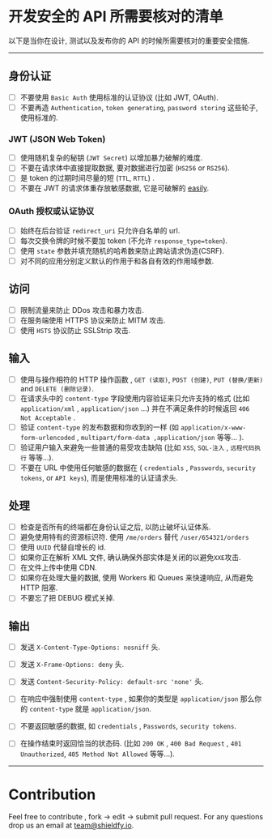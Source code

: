 # 开发安全的 API 所需要核对的清单
以下是当你在设计, 测试以及发布你的 API 的时候所需要核对的重要安全措施.

------------------------------------------------------------------------------
## 身份认证
- [ ] 不要使用 `Basic Auth` 使用标准的认证协议 (比如 JWT, OAuth).
- [ ] 不要再造 `Authentication`, `token generating`, `password storing` 这些轮子, 使用标准的.

### JWT (JSON Web Token)
- [ ] 使用随机复杂的秘钥 (`JWT Secret`) 以增加暴力破解的难度.
- [ ] 不要在请求体中直接提取数据, 要对数据进行加密 (`HS256` or `RS256`). 
- [ ] 是 token 的过期时间尽量的短 (`TTL`, `RTTL`) .
- [ ] 不要在 JWT 的请求体重存放敏感数据, 它是可破解的 [easily](https://jwt.io/#debugger-io).

### OAuth 授权或认证协议
- [ ] 始终在后台验证 `redirect_uri` 只允许白名单的 url.
- [ ] 每次交换令牌的时候不要加 token (不允许 `response_type=token`).
- [ ] 使用 `state` 参数并填充随机的哈希数来防止跨站请求伪造(CSRF).
- [ ] 对不同的应用分别定义默认的作用于和各自有效的作用域参数.

## 访问
- [ ] 限制流量来防止 DDos 攻击和暴力攻击.
- [ ] 在服务端使用 HTTPS 协议来防止 MITM 攻击.
- [ ] 使用 `HSTS` 协议防止 SSLStrip 攻击.

## 输入
- [ ] 使用与操作相符的 HTTP 操作函数 , `GET (读取)`, `POST (创建)`, `PUT (替换/更新)` and `DELETE (删除记录)`.
- [ ] 在请求头中的 `content-type` 字段使用内容验证来只允许支持的格式 (比如 `application/xml` , `application/json` ...) 并在不满足条件的时候返回 `406 Not Acceptable` .
- [ ] 验证 `content-type` 的发布数据和你收到的一样 (如 `application/x-www-form-urlencoded` , `multipart/form-data ,application/json` 等等... ).
- [ ] 验证用户输入来避免一些普通的易受攻击缺陷 (比如 `XSS`, `SQL-注入` , `远程代码执行` 等等...).
- [ ] 不要在 URL 中使用任何敏感的数据在 ( `credentials` , `Passwords`, `security tokens`, or `API keys`), 而是使用标准的认证请求头.

## 处理
- [ ] 检查是否所有的终端都在身份认证之后, 以防止破坏认证体系.
- [ ] 避免使用特有的资源标识符. 使用 `/me/orders` 替代 `/user/654321/orders`
- [ ] 使用 `UUID` 代替自增长的 id.
- [ ] 如果你正在解析 XML 文件, 确认确保外部实体是关闭的以避免`XXE`攻击.
- [ ] 在文件上传中使用 CDN.
- [ ] 如果你在处理大量的数据, 使用 Workers 和 Queues 来快速响应, 从而避免 HTTP 阻塞. 
- [ ] 不要忘了把 DEBUG 模式关掉.

## 输出
- [ ] 发送 `X-Content-Type-Options: nosniff` 头.
- [ ] 发送 `X-Frame-Options: deny` 头.
- [ ] 发送 `Content-Security-Policy: default-src 'none'` 头.
- [ ] 在响应中强制使用 `content-type` , 如果你的类型是 `application/json` 那么你的 `content-type` 就是 `application/json`.
- [ ] 不要返回敏感的数据, 如 `credentials` , `Passwords`, `security tokens`.
- [ ] 在操作结束时返回恰当的状态码. (比如 `200 OK` , `400 Bad Request` , `401 Unauthorized`, `405 Method Not Allowed` 等等...).


------------------------------------------------------------------------------

# Contribution
Feel free to contribute , fork -> edit -> submit pull request. For any questions drop us an email at team@shieldfy.io.
